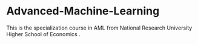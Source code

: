 # Advanced-Machine-Learning
This is the specialization course in AML from National Research University Higher School of Economics .
